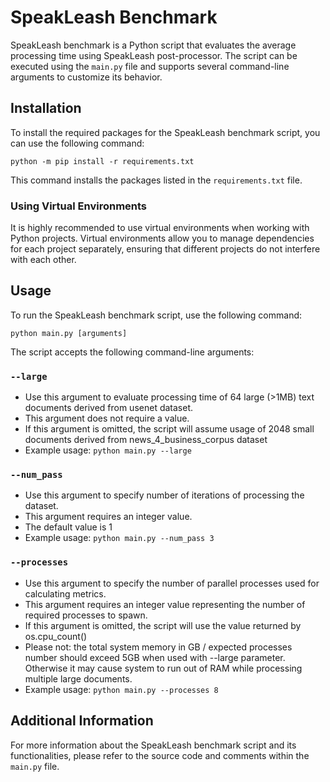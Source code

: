 # SpeakLeash Benchmark

SpeakLeash benchmark is a Python script that evaluates the average processing time using SpeakLeash post-processor. The script can be executed using the `main.py` file and supports several command-line arguments to customize its behavior.

## Installation

To install the required packages for the SpeakLeash benchmark script, you can use the following command:

```
python -m pip install -r requirements.txt
```

This command installs the packages listed in the `requirements.txt` file.

### Using Virtual Environments

It is highly recommended to use virtual environments when working with Python projects. Virtual environments allow you to manage dependencies for each project separately, ensuring that different projects do not interfere with each other.


## Usage

To run the SpeakLeash benchmark script, use the following command:

```
python main.py [arguments]
```

The script accepts the following command-line arguments:

### `--large`

- Use this argument to evaluate processing time of 64 large (>1MB) text documents derived from usenet dataset.
- This argument does not require a value.
- If this argument is omitted, the script will assume usage of 2048 small documents derived from news_4_business_corpus dataset
- Example usage: `python main.py --large`

### `--num_pass`

- Use this argument to specify number of iterations of processing the dataset.
- This argument requires an integer value.
- The default value is 1
- Example usage: `python main.py --num_pass 3`

### `--processes`

- Use this argument to specify the number of parallel processes used for calculating metrics.
- This argument requires an integer value representing the number of required processes to spawn.
- If this argument is omitted, the script will use the value returned by os.cpu_count()
- Please not: the total system memory in GB / expected processes number should exceed 5GB when used with --large parameter. Otherwise it may cause system to run  out of RAM while processing multiple large documents.
- Example usage: `python main.py --processes 8`

## Additional Information

For more information about the SpeakLeash benchmark script and its functionalities, please refer to the source code and comments within the `main.py` file.
